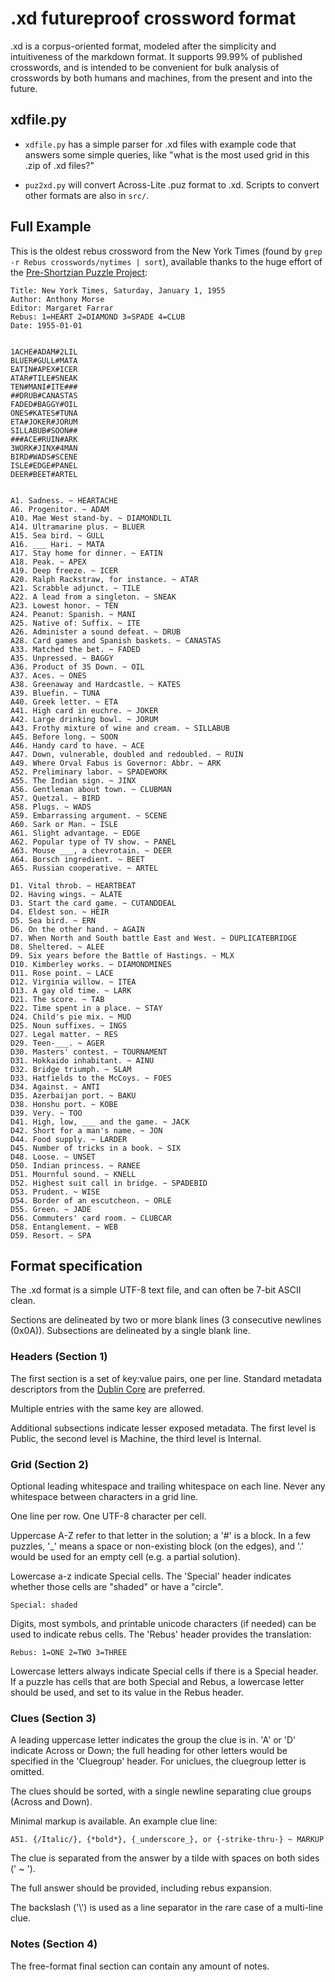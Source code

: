 # .xd futureproof crossword format

.xd is a corpus-oriented format, modeled after the simplicity and intuitiveness of the markdown format.  It supports 99.99% of published crosswords, and is intended to be convenient for bulk analysis of crosswords by both humans and machines, from the present and into the future.

## xdfile.py

  * `xdfile.py` has a simple parser for .xd files with example code that
answers some simple queries, like "what is the most used grid in this .zip of .xd files?"

  * `puz2xd.py` will convert Across-Lite .puz format to .xd.  Scripts to convert other formats are also in `src/`.

## Full Example

This is the oldest rebus crossword from the New York Times (found by `grep -r Rebus crosswords/nytimes | sort`), available thanks to the huge effort of the [Pre-Shortzian Puzzle Project](http://www.preshortzianpuzzleproject.com/):

    Title: New York Times, Saturday, January 1, 1955
    Author: Anthony Morse
    Editor: Margaret Farrar
    Rebus: 1=HEART 2=DIAMOND 3=SPADE 4=CLUB
    Date: 1955-01-01


    1ACHE#ADAM#2LIL
    BLUER#GULL#MATA
    EATIN#APEX#ICER
    ATAR#TILE#SNEAK
    TEN#MANI#ITE###
    ##DRUB#CANASTAS
    FADED#BAGGY#OIL
    ONES#KATES#TUNA
    ETA#JOKER#JORUM
    SILLABUB#SOON##
    ###ACE#RUIN#ARK
    3WORK#JINX#4MAN
    BIRD#WADS#SCENE
    ISLE#EDGE#PANEL
    DEER#BEET#ARTEL


    A1. Sadness. ~ HEARTACHE
    A6. Progenitor. ~ ADAM
    A10. Mae West stand-by. ~ DIAMONDLIL
    A14. Ultramarine plus. ~ BLUER
    A15. Sea bird. ~ GULL
    A16. ___ Hari. ~ MATA
    A17. Stay home for dinner. ~ EATIN
    A18. Peak. ~ APEX
    A19. Deep freeze. ~ ICER
    A20. Ralph Rackstraw, for instance. ~ ATAR
    A21. Scrabble adjunct. ~ TILE
    A22. A lead from a singleton. ~ SNEAK
    A23. Lowest honor. ~ TEN
    A24. Peanut: Spanish. ~ MANI
    A25. Native of: Suffix. ~ ITE
    A26. Administer a sound defeat. ~ DRUB
    A28. Card games and Spanish baskets. ~ CANASTAS
    A33. Matched the bet. ~ FADED
    A35. Unpressed. ~ BAGGY
    A36. Product of 35 Down. ~ OIL
    A37. Aces. ~ ONES
    A38. Greenaway and Hardcastle. ~ KATES
    A39. Bluefin. ~ TUNA
    A40. Greek letter. ~ ETA
    A41. High card in euchre. ~ JOKER
    A42. Large drinking bowl. ~ JORUM
    A43. Frothy mixture of wine and cream. ~ SILLABUB
    A45. Before long. ~ SOON
    A46. Handy card to have. ~ ACE
    A47. Down, vulnerable, doubled and redoubled. ~ RUIN
    A49. Where Orval Fabus is Governor: Abbr. ~ ARK
    A52. Preliminary labor. ~ SPADEWORK
    A55. The Indian sign. ~ JINX
    A56. Gentleman about town. ~ CLUBMAN
    A57. Quetzal. ~ BIRD
    A58. Plugs. ~ WADS
    A59. Embarrassing argument. ~ SCENE
    A60. Sark or Man. ~ ISLE
    A61. Slight advantage. ~ EDGE
    A62. Popular type of TV show. ~ PANEL
    A63. Mouse ___, a chevrotain. ~ DEER
    A64. Borsch ingredient. ~ BEET
    A65. Russian cooperative. ~ ARTEL

    D1. Vital throb. ~ HEARTBEAT
    D2. Having wings. ~ ALATE
    D3. Start the card game. ~ CUTANDDEAL
    D4. Eldest son. ~ HEIR
    D5. Sea bird. ~ ERN
    D6. On the other hand. ~ AGAIN
    D7. When North and South battle East and West. ~ DUPLICATEBRIDGE
    D8. Sheltered. ~ ALEE
    D9. Six years before the Battle of Hastings. ~ MLX
    D10. Kimberley works. ~ DIAMONDMINES
    D11. Rose point. ~ LACE
    D12. Virginia willow. ~ ITEA
    D13. A gay old time. ~ LARK
    D21. The score. ~ TAB
    D22. Time spent in a place. ~ STAY
    D24. Child's pie mix. ~ MUD
    D25. Noun suffixes. ~ INGS
    D27. Legal matter. ~ RES
    D29. Teen-___. ~ AGER
    D30. Masters' contest. ~ TOURNAMENT
    D31. Hokkaido inhabitant. ~ AINU
    D32. Bridge triumph. ~ SLAM
    D33. Hatfields to the McCoys. ~ FOES
    D34. Against. ~ ANTI
    D35. Azerbaijan port. ~ BAKU
    D38. Honshu port. ~ KOBE
    D39. Very. ~ TOO
    D41. High, low, ___ and the game. ~ JACK
    D42. Short for a man's name. ~ JON
    D44. Food supply. ~ LARDER
    D45. Number of tricks in a book. ~ SIX
    D48. Loose. ~ UNSET
    D50. Indian princess. ~ RANEE
    D51. Mournful sound. ~ KNELL
    D52. Highest suit call in bridge. ~ SPADEBID
    D53. Prudent. ~ WISE
    D54. Border of an escutcheon. ~ ORLE
    D55. Green. ~ JADE
    D56. Commuters' card room. ~ CLUBCAR
    D58. Entanglement. ~ WEB
    D59. Resort. ~ SPA

## Format specification

The .xd format is a simple UTF-8 text file, and can often be 7-bit ASCII clean.

Sections are delineated by two or more blank lines (3 consecutive newlines
(0x0A)).  Subsections are delineated by a single blank line.

### Headers (Section 1)

The first section is a set of key:value pairs, one per line.  Standard metadata
descriptors from the [Dublin Core](http://dublincore.org/documents/dces/) are
preferred.

Multiple entries with the same key are allowed.

Additional subsections indicate lesser exposed metadata.  The first level is Public, the
second level is Machine, the third level is Internal.

### Grid (Section 2)

Optional leading whitespace and trailing whitespace on each line.  Never any
whitespace between characters in a grid line.

One line per row.  One UTF-8 character per cell.

Uppercase A-Z refer to that letter in the solution; a '#' is a block.  In a few
puzzles, '\_' means a space or non-existing block (on the edges), and '.' would
be used for an empty cell (e.g. a partial solution).

Lowercase a-z indicate Special cells. The 'Special' header indicates whether
those cells are "shaded" or have a "circle".

    Special: shaded

Digits, most symbols, and printable unicode characters (if needed) can be used
to indicate rebus cells.  The 'Rebus' header provides the translation:

    Rebus: 1=ONE 2=TWO 3=THREE

Lowercase letters always indicate Special cells if there is a Special header.
If a puzzle has cells that are both Special and Rebus, a lowercase letter
should be used, and set to its value in the Rebus header.

### Clues (Section 3)

A leading uppercase letter indicates the group the clue is in. 'A' or 'D'
indicate Across or Down; the full heading for other letters would be specified
in the 'Cluegroup' header.  For uniclues, the cluegroup letter is omitted.

The clues should be sorted, with a single newline separating clue groups (Across and Down).

Minimal markup is available.  An example clue line:

    A51. {/Italic/}, {*bold*}, {_underscore_}, or {-strike-thru-} ~ MARKUP

The clue is separated from the answer by a tilde with spaces on both sides (' ~ ').

The full answer should be provided, including rebus expansion.

The backslash ('\\') is used as a line separator in the rare case of a multi-line clue.

### Notes (Section 4)

The free-format final section can contain any amount of notes.


